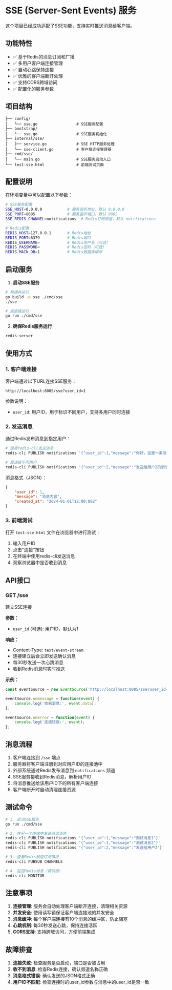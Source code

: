 # SSE (Server-Sent Events) 服务

这个项目已经成功适配了SSE功能，支持实时推送消息给客户端。

## 功能特性

- ✅ 基于Redis的消息订阅和广播
- ✅ 多用户客户端连接管理
- ✅ 自动心跳保持连接
- ✅ 优雅的客户端断开处理
- ✅ 支持CORS跨域访问
- ✅ 配置化的服务参数

## 项目结构

```
├── config/
│   └── sse.go                 # SSE服务配置
├── bootstrap/
│   └── sse.go                 # SSE服务初始化
├── internal/sse/
│   ├── service.go             # SSE HTTP服务处理
│   └── sse-client.go          # 客户端连接管理器
├── cmd/sse/
│   └── main.go                # SSE服务启动入口
└── test-sse.html              # 前端测试页面
```

## 配置说明

在环境变量中可以配置以下参数：

```bash
# SSE服务配置
SSE_HOST=0.0.0.0           # 服务监听地址，默认 0.0.0.0
SSE_PORT=8085              # 服务监听端口，默认 8085
SSE_REDIS_CHANNEL=notifications  # Redis订阅频道，默认 notifications

# Redis配置
REDIS_HOST=127.0.0.1       # Redis地址
REDIS_PORT=6379            # Redis端口
REDIS_USERNAME=            # Redis用户名（可选）
REDIS_PASSWORD=            # Redis密码（可选）
REDIS_MAIN_DB=1            # Redis数据库编号
```

## 启动服务

1. **启动SSE服务**
```bash
# 构建并运行
go build -o sse ./cmd/sse
./sse

# 或直接运行
go run ./cmd/sse
```

2. **确保Redis服务运行**
```bash
redis-server
```

## 使用方式

### 1. 客户端连接

客户端通过以下URL连接SSE服务：
```
http://localhost:8085/sse?user_id=1
```

参数说明：
- `user_id`: 用户ID，用于标识不同用户，支持多用户同时连接

### 2. 发送消息

通过Redis发布消息到指定用户：

```bash
# 使用redis-cli发送消息
redis-cli PUBLISH notifications '{"user_id":1,"message":"你好，这是一条测试消息！"}'

# 发送给不同用户
redis-cli PUBLISH notifications '{"user_id":2,"message":"发送给用户2的消息"}'
```

消息格式（JSON）：
```json
{
    "user_id": 1,
    "message": "消息内容",
    "created_at": "2024-01-01T12:00:00Z"
}
```

### 3. 前端测试

打开 `test-sse.html` 文件在浏览器中进行测试：

1. 输入用户ID
2. 点击"连接"按钮
3. 在终端中使用redis-cli发送消息
4. 观察浏览器中是否收到消息

## API接口

### GET /sse

建立SSE连接

**参数：**
- `user_id` (可选): 用户ID，默认为1

**响应：**
- Content-Type: `text/event-stream`
- 连接建立后会立即发送确认消息
- 每30秒发送一次心跳消息
- 收到Redis消息时实时推送

**示例：**
```javascript
const eventSource = new EventSource('http://localhost:8085/sse?user_id=123');

eventSource.onmessage = function(event) {
    console.log('收到消息:', event.data);
};

eventSource.onerror = function(event) {
    console.log('连接错误:', event);
};
```

## 消息流程

1. 客户端连接到 `/sse` 端点
2. 服务器将客户端注册到对应用户ID的连接池中
3. 外部系统通过Redis发布消息到 `notifications` 频道
4. SSE服务接收到Redis消息，解析用户ID
5. 将消息推送给该用户ID下的所有客户端连接
6. 客户端断开时自动清理连接资源

## 测试命令

```bash
# 1. 启动SSE服务
go run ./cmd/sse

# 2. 在另一个终端中发送测试消息
redis-cli PUBLISH notifications '{"user_id":1,"message":"测试消息1"}'
redis-cli PUBLISH notifications '{"user_id":1,"message":"测试消息2"}'
redis-cli PUBLISH notifications '{"user_id":2,"message":"发送给用户2"}'

# 3. 查看Redis频道订阅情况
redis-cli PUBSUB CHANNELS

# 4. 监控Redis消息（调试用）
redis-cli MONITOR
```

## 注意事项

1. **连接管理**: 服务会自动处理客户端断开连接，清理相关资源
2. **并发安全**: 使用读写锁保证客户端连接池的并发安全
3. **消息缓冲**: 每个客户端连接有10个消息的缓冲区，防止阻塞
4. **心跳机制**: 每30秒发送心跳，保持连接活跃
5. **CORS支持**: 支持跨域访问，方便前端集成

## 故障排查

1. **连接失败**: 检查服务是否启动，端口是否被占用
2. **收不到消息**: 检查Redis连接，确认频道名称正确
3. **消息格式错误**: 确认发送的JSON格式正确
4. **用户ID不匹配**: 检查连接时的user_id参数与消息中的user_id是否一致
